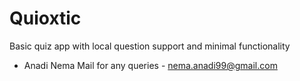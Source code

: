 # Quioxtic
Basic quiz app with local question support and minimal functionality

- Anadi Nema
Mail for any queries - nema.anadi99@gmail.com

